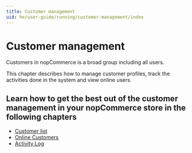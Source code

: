 ```yaml
---
title: Customer management
uid: he/user-guide/running/customer-management/index
---
```


# Customer management

Customers in nopCommerce is a broad group including all users.

This chapter describes how to manage customer profiles, track the activities done in the system and view online users.

## Learn how to get the best out of the customer management in your nopCommerce store in the following chapters

* [Customer list](xref:he/user-guide/running/customer-management/customer-list)
* [Online Customers](xref:he/user-guide/running/customer-management/online-customers)
* [Activity Log](xref:he/user-guide/running/customer-management/activity-log)